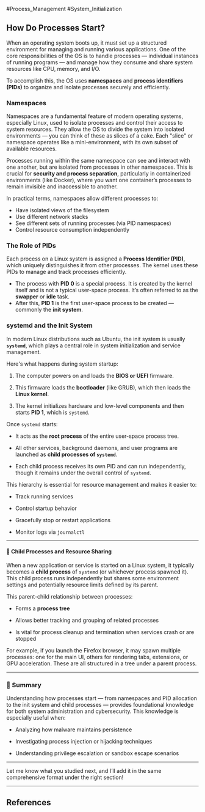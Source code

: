 #Process_Management #System_Initialization

## How Do Processes Start?

When an operating system boots up, it must set up a structured environment for managing and running various applications. One of the core responsibilities of the OS is to handle processes — individual instances of running programs — and manage how they consume and share system resources like CPU, memory, and I/O.

To accomplish this, the OS uses **namespaces** and **process identifiers (PIDs)** to organize and isolate processes securely and efficiently.

### Namespaces

Namespaces are a fundamental feature of modern operating systems, especially Linux, used to isolate processes and control their access to system resources. They allow the OS to divide the system into isolated environments — you can think of these as slices of a cake. Each "slice" or namespace operates like a mini-environment, with its own subset of available resources.

Processes running within the same namespace can see and interact with one another, but are isolated from processes in other namespaces. This is crucial for **security and process separation**, particularly in containerized environments (like Docker), where you want one container’s processes to remain invisible and inaccessible to another.

In practical terms, namespaces allow different processes to:
- Have isolated views of the filesystem
- Use different network stacks
- See different sets of running processes (via PID namespaces)
- Control resource consumption independently


### The Role of PIDs

Each process on a Linux system is assigned a **Process Identifier (PID)**, which uniquely distinguishes it from other processes. The kernel uses these PIDs to manage and track processes efficiently.

- The process with **PID 0** is a special process. It is created by the kernel itself and is not a typical user-space process. It’s often referred to as the **swapper** or **idle** task.
- After this, **PID 1** is the first user-space process to be created — commonly the **init system**.



### systemd and the Init System

In modern Linux distributions such as Ubuntu, the init system is usually **`systemd`**, which plays a central role in system initialization and service management.

Here's what happens during system startup:

1. The computer powers on and loads the **BIOS or UEFI** firmware.
    
2. This firmware loads the **bootloader** (like GRUB), which then loads the **Linux kernel**.
    
3. The kernel initializes hardware and low-level components and then starts **PID 1**, which is `systemd`.
    

Once `systemd` starts:

- It acts as the **root process** of the entire user-space process tree.
    
- All other services, background daemons, and user programs are launched as **child processes of `systemd`**.
    
- Each child process receives its own PID and can run independently, though it remains under the overall control of `systemd`.
    

This hierarchy is essential for resource management and makes it easier to:

- Track running services
    
- Control startup behavior
    
- Gracefully stop or restart applications
    
- Monitor logs via `journalctl`
    

---

#### 🔸 Child Processes and Resource Sharing

When a new application or service is started on a Linux system, it typically becomes a **child process** of `systemd` (or whichever process spawned it). This child process runs independently but shares some environment settings and potentially resource limits defined by its parent.

This parent-child relationship between processes:

- Forms a **process tree**
    
- Allows better tracking and grouping of related processes
    
- Is vital for process cleanup and termination when services crash or are stopped
    

For example, if you launch the Firefox browser, it may spawn multiple processes: one for the main UI, others for rendering tabs, extensions, or GPU acceleration. These are all structured in a tree under a parent process.

---

### 📝 Summary

Understanding how processes start — from namespaces and PID allocation to the init system and child processes — provides foundational knowledge for both system administration and cybersecurity. This knowledge is especially useful when:

- Analyzing how malware maintains persistence
    
- Investigating process injection or hijacking techniques
    
- Understanding privilege escalation or sandbox escape scenarios
    

---

Let me know what you studied next, and I’ll add it in the same comprehensive format under the right section!

---

## References